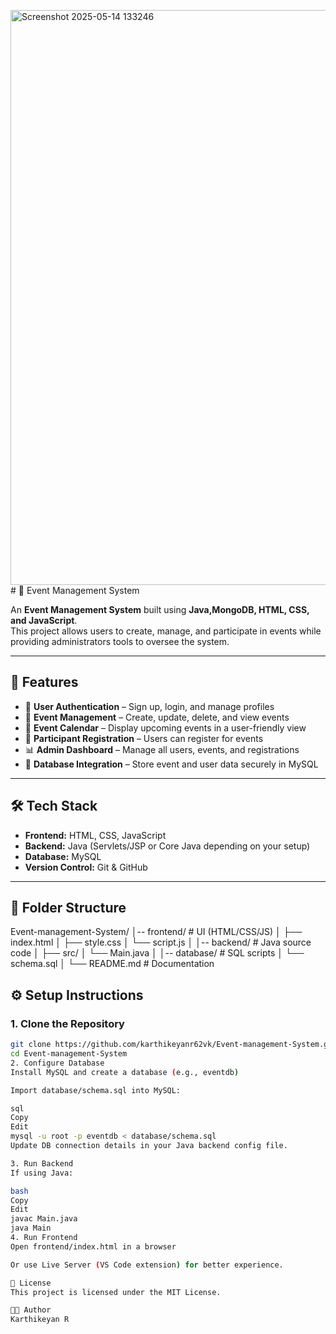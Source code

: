 <img width="1845" height="920" alt="Screenshot 2025-05-14 133246" src="https://github.com/user-attachments/assets/e37b21ce-1b81-4a92-8ef2-c876be39bcea" /># 🎉 Event Management System

An **Event Management System** built using **Java,MongoDB, HTML, CSS, and JavaScript**.  
This project allows users to create, manage, and participate in events while providing administrators tools to oversee the system.

---

## 📌 Features
- 🔐 **User Authentication** – Sign up, login, and manage profiles
- 📝 **Event Management** – Create, update, delete, and view events
- 📅 **Event Calendar** – Display upcoming events in a user-friendly view
- 👥 **Participant Registration** – Users can register for events
- 📊 **Admin Dashboard** – Manage all users, events, and registrations
- 💾 **Database Integration** – Store event and user data securely in MySQL

---

## 🛠️ Tech Stack
- **Frontend:** HTML, CSS, JavaScript  
- **Backend:** Java (Servlets/JSP or Core Java depending on your setup)  
- **Database:** MySQL  
- **Version Control:** Git & GitHub  

---

## 📂 Folder Structure
Event-management-System/
│-- frontend/ # UI (HTML/CSS/JS)
│ ├── index.html
│ ├── style.css
│ └── script.js
│
│-- backend/ # Java source code
│ ├── src/
│ └── Main.java
│
│-- database/ # SQL scripts
│ └── schema.sql
│
└── README.md # Documentation

## ⚙️ Setup Instructions

### 1. Clone the Repository
```bash
git clone https://github.com/karthikeyanr62vk/Event-management-System.git
cd Event-management-System
2. Configure Database
Install MySQL and create a database (e.g., eventdb)

Import database/schema.sql into MySQL:

sql
Copy
Edit
mysql -u root -p eventdb < database/schema.sql
Update DB connection details in your Java backend config file.

3. Run Backend
If using Java:

bash
Copy
Edit
javac Main.java
java Main
4. Run Frontend
Open frontend/index.html in a browser

Or use Live Server (VS Code extension) for better experience.

📄 License
This project is licensed under the MIT License.

👨‍💻 Author
Karthikeyan R
